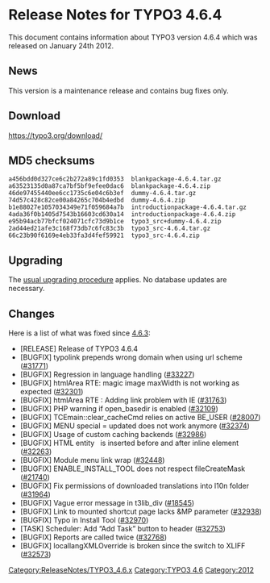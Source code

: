 Release Notes for TYPO3 4.6.4
=============================

This document contains information about TYPO3 version 4.6.4 which was
released on January 24th 2012.

News
----

This version is a maintenance release and contains bug fixes only.

Download
--------

<https://typo3.org/download/>

MD5 checksums
-------------

    a456bdd0d327ce6c2b272a89c1fd0353  blankpackage-4.6.4.tar.gz
    a63523135d0a87ca7bf5bf9efee0dac6  blankpackage-4.6.4.zip
    46de97455440ee6cc1735c6e04c6b3ef  dummy-4.6.4.tar.gz
    74d57c428c82ce00a84265c704b4edbd  dummy-4.6.4.zip
    b1e88027e1057034349e71f059684a7b  introductionpackage-4.6.4.tar.gz
    4ada36f0b1405d7543b16603cd630a14  introductionpackage-4.6.4.zip
    e95b94acb77bfcf024071cfc73d9b1ce  typo3_src+dummy-4.6.4.zip
    2ad44ed21afe3c168f73db7c6fc83c3b  typo3_src-4.6.4.tar.gz
    66c23b90f6169e4eb33fa3d4fef59921  typo3_src-4.6.4.zip

Upgrading
---------

The [usual upgrading
procedure](https://docs.typo3.org/typo3cms/InstallationGuide/) applies.
No database updates are necessary.

Changes
-------

Here is a list of what was fixed since [4.6.3](TYPO3_4.6.3 "wikilink"):

-   \[RELEASE\] Release of TYPO3 4.6.4
-   \[BUGFIX\] typolink prepends wrong domain when using url scheme
    ([\#31771](https://forge.typo3.org/issues/31771))
-   \[BUGFIX\] Regression in language handling
    ([\#33227](https://forge.typo3.org/issues/33227))
-   \[BUGFIX\] htmlArea RTE: magic image maxWidth is not working as
    expected ([\#32301](https://forge.typo3.org/issues/32301))
-   \[BUGFIX\] htmlArea RTE : Adding link problem with IE
    ([\#31763](https://forge.typo3.org/issues/31763))
-   \[BUGFIX\] PHP warning if open\_basedir is enabled
    ([\#32109](https://forge.typo3.org/issues/32109))
-   \[BUGFIX\] TCEmain::clear\_cacheCmd relies on active BE\_USER
    ([\#28007](https://forge.typo3.org/issues/28007))
-   \[BUGFIX\] MENU special = updated does not work anymore
    ([\#32374](https://forge.typo3.org/issues/32374))
-   \[BUGFIX\] Usage of custom caching backends
    ([\#32986](https://forge.typo3.org/issues/32986))
-   \[BUGFIX\] HTML entity   is inserted before and after inline element
    ([\#32263](https://forge.typo3.org/issues/32263))
-   \[BUGFIX\] Module menu link wrap
    ([\#32448](https://forge.typo3.org/issues/32448))
-   \[BUGFIX\] ENABLE\_INSTALL\_TOOL does not respect fileCreateMask
    ([\#21740](https://forge.typo3.org/issues/21740))
-   \[BUGFIX\] Fix permissions of downloaded translations into l10n
    folder ([\#31964](https://forge.typo3.org/issues/31964))
-   \[BUGFIX\] Vague error message in t3lib\_div
    ([\#18545](https://forge.typo3.org/issues/18545))
-   \[BUGFIX\] Link to mounted shortcut page lacks &MP parameter
    ([\#32938](https://forge.typo3.org/issues/32938))
-   \[BUGFIX\] Typo in Install Tool
    ([\#32970](https://forge.typo3.org/issues/32970))
-   \[TASK\] Scheduler: Add “Add Task” button to header
    ([\#32753](https://forge.typo3.org/issues/32753))
-   \[BUGFIX\] Reports are called twice
    ([\#32768](https://forge.typo3.org/issues/32768))
-   \[BUGFIX\] locallangXMLOverride is broken since the switch to XLIFF
    ([\#32573](https://forge.typo3.org/issues/32573))

<Category:ReleaseNotes/TYPO3_4.6.x> [Category:TYPO3
4.6](Category:TYPO3_4.6 "wikilink") <Category:2012>
